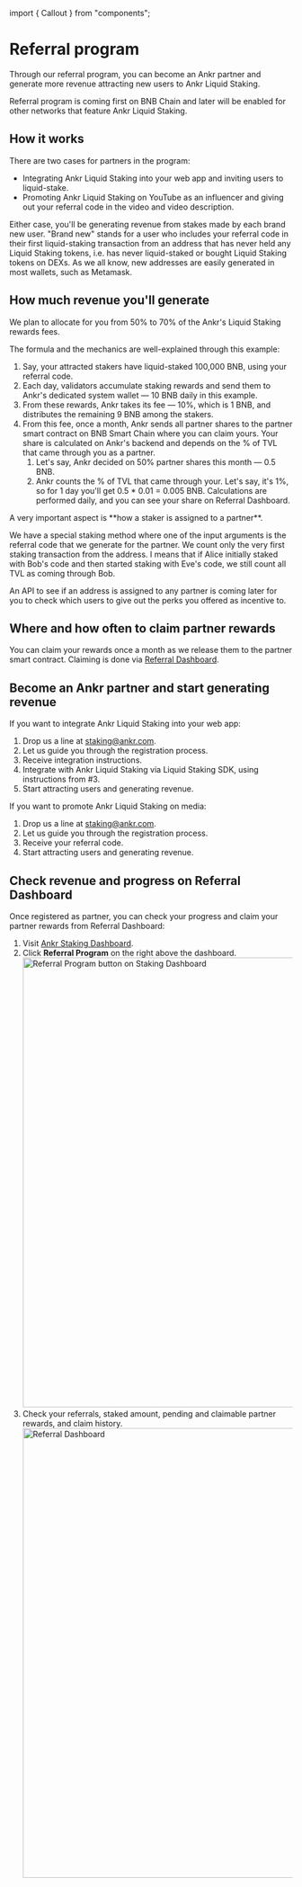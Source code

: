 import { Callout } from "components";

# Referral program 
Through our referral program, you can become an Ankr partner and generate more revenue attracting new users to Ankr Liquid Staking.

<Callout type="info">
Referral program is coming first on BNB Chain and later will be enabled for other networks that feature Ankr Liquid Staking.
</Callout>

## How it works
There are two cases for partners in the program:
* Integrating Ankr Liquid Staking into your web app and inviting users to liquid-stake.
* Promoting Ankr Liquid Staking on YouTube as an influencer and giving out your referral code in the video and video description.

Either case, you'll be generating revenue from stakes made by each brand new user. 
"Brand new" stands for a user who includes your referral code in their first liquid-staking transaction from an address that has never held any Liquid Staking tokens, i.e. has never liquid-staked or bought Liquid Staking tokens on DEXs.
As we all know, new addresses are easily generated in most wallets, such as Metamask.

## How much revenue you'll generate
We plan to allocate for you from 50% to 70% of the Ankr's Liquid Staking rewards fees.

The formula and the mechanics are well-explained through this example:
1. Say, your attracted stakers have liquid-staked 100,000 BNB, using your referral code.
2. Each day, validators accumulate staking rewards and send them to Ankr's dedicated system wallet — 10 BNB daily in this example.
3. From these rewards, Ankr takes its fee — 10%, which is 1 BNB, and distributes the remaining 9 BNB among the stakers.
4. From this fee, once a month, Ankr sends all partner shares to the partner smart contract on BNB Smart Chain where you can claim yours. 
   Your share is calculated on Ankr's backend and depends on the % of TVL that came through you as a partner.
   1. Let's say, Ankr decided on 50% partner shares this month — 0.5 BNB.
   2. Ankr counts the % of TVL that came through your. Let's say, it's 1%, so for 1 day you'll get 0.5 * 0.01 = 0.005 BNB. Calculations are performed daily, and you can see your share on Referral Dashboard.
   
<Callout type="info">
A very important aspect is **how a staker is assigned to a partner**.

We have a special staking method where one of the input arguments is the referral code that we generate for the partner.
We count only the very first staking transaction from the address. 
I means that if Alice initially staked with Bob's code and then started staking with Eve's code, we still count all TVL as coming through Bob. 

An API to see if an address is assigned to any partner is coming later for you to check which users to give out the perks you offered as incentive to.
</Callout>

## Where and how often to claim partner rewards 
You can claim your rewards once a month as we release them to the partner smart contract.
Claiming is done via [Referral Dashboard](/staking/for-integrators/referral-program/overview/#check-revenue-and-progress-on-referral-dashboard).

## Become an Ankr partner and start generating revenue
If you want to integrate Ankr Liquid Staking into your web app:
1. Drop us a line at [staking@ankr.com](mailto:staking@ankr.com).
2. Let us guide you through the registration process.
3. Receive integration instructions.
4. Integrate with Ankr Liquid Staking via Liquid Staking SDK, using instructions from #3.
5. Start attracting users and generating revenue.

If you want to promote Ankr Liquid Staking on media:
1. Drop us a line at [staking@ankr.com](mailto:staking@ankr.com).
2. Let us guide you through the registration process.
3. Receive your referral code.
4. Start attracting users and generating revenue.

## Check revenue and progress on Referral Dashboard
Once registered as partner, you can check your progress and claim your partner rewards from Referral Dashboard:
1. Visit [Ankr Staking Dashboard](https://www.ankr.com/staking/dashboard/).
2. Click **Referral Program** on the right above the dashboard.
   <img src="/docs/staking/referral-program/referral-program-button-on-staking-dashboard.jpg" alt="Referral Program button on Staking Dashboard" class="responsive-pic" width="800" />
3. Check your referrals, staked amount, pending and claimable partner rewards, and claim history.
   <img src="/docs/staking/referral-program/referral-dashboard.jpg" alt="Referral Dashboard" class="responsive-pic" width="800" />
